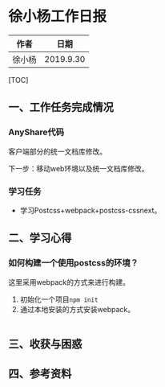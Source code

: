 # 徐小杨工作日报

| 作者   | 日期      |
| ------ | --------- |
| 徐小杨 | 2019.9.30 |

[TOC]

## 一、工作任务完成情况
### AnyShare代码
客户端部分的统一文档库修改。

下一步：移动web环境以及统一文档库修改。

### 学习任务
- 学习Postcss+webpack+postcss-cssnext。

## 二、学习心得

### 如何构建一个使用postcss的环境？

这里采用webpack的方式来进行构建。

1. 初始化一个项目`npm init`
2. 通过本地安装的方式安装webpack。

```bash

```














## 三、收获与困惑



## 四、参考资料


